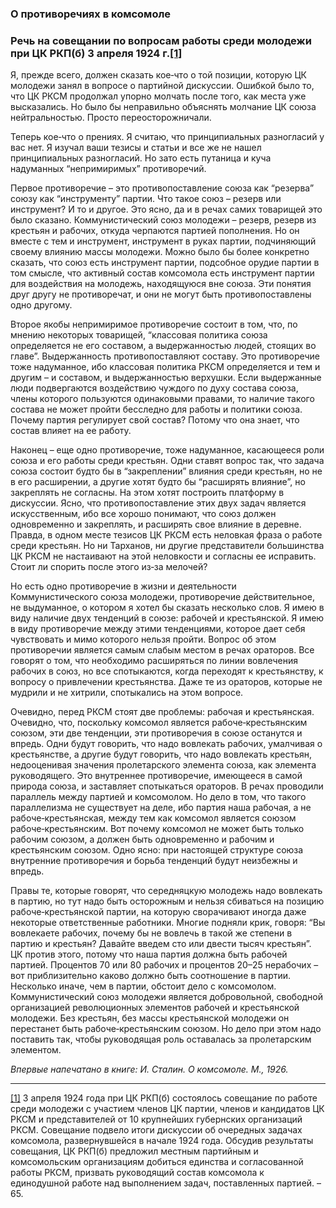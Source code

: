 ### О противоречиях в комсомоле
### Речь на совещании по вопросам работы среди молодежи при ЦК РКП(б) 3 апреля 1924 г.[**[1]**](#_ftn1)

Я, прежде всего, должен сказать кое‑что о той позиции, которую ЦК молодежи занял в вопросе о партийной дискуссии. Ошибкой было то, что ЦК РКСМ продолжал упорно молчать после того, как места уже высказались. Но было бы неправильно объяснять молчание ЦК союза нейтральностью. Просто переосторожничали.

Теперь кое‑что о прениях. Я считаю, что принципиальных разногласий у вас нет. Я изучал ваши тезисы и статьи и все же не нашел принципиальных разногласий. Но зато есть путаница и куча надуманных “непримиримых” противоречий.

Первое противоречие – это противопоставление союза как “резерва” союзу как “инструменту” партии. Что такое союз – резерв или инструмент? И то и другое. Это ясно, да и в речах самих товарищей это было сказано. Коммунистический союз молодежи – резерв, резерв из крестьян и рабочих, откуда черпаются партией пополнения. Но он вместе с тем и инструмент, инструмент в руках партии, подчиняющий своему влиянию массы молодежи. Можно было бы более конкретно сказать, что союз есть инструмент партии, подсобное орудие партии в том смысле, что активный состав комсомола есть инструмент партии для воздействия на молодежь, находящуюся вне союза. Эти понятия друг другу не противоречат, и они не могут быть противопоставлены одно другому.

Второе якобы непримиримое противоречие состоит в том, что, по мнению некоторых товарищей, “классовая политика союза определяется не его составом, а выдержанностью людей, стоящих во главе”. Выдержанность противопоставляют составу. Это противоречие тоже надуманное, ибо классовая политика РКСМ определяется и тем и другим – и составом, и выдержанностью верхушки. Если выдержанные люди подвергаются воздействию чуждого по духу состава союза, члены которого пользуются одинаковыми правами, то наличие такого состава не может пройти бесследно для работы и политики союза. Почему партия регулирует свой состав? Потому что она знает, что состав влияет на ее работу.

Наконец – еще одно противоречие, тоже надуманное, касающееся роли союза и его работы среди крестьян. Одни ставят вопрос так, что задача союза состоит будто бы в “закреплении” влияния среди крестьян, но не в его расширении, а другие хотят будто бы “расширять влияние”, но закреплять не согласны. На этом хотят построить платформу в дискуссии. Ясно, что противопоставление этих двух задач является искусственным, ибо все хорошо понимают, что союз должен одновременно и закреплять, и расширять свое влияние в деревне. Правда, в одном месте тезисов ЦК РКСМ есть неловкая фраза о работе среди крестьян. Но ни Тарханов, ни другие представители большинства ЦК РКСМ не настаивают на этой неловкости и согласны ее исправить. Стоит ли спорить после этого из‑за мелочей?

Но есть одно противоречие в жизни и деятельности Коммунистического союза молодежи, противоречие действительное, не выдуманное, о котором я хотел бы сказать несколько слов. Я имею в виду наличие двух тенденций в союзе: рабочей и крестьянской. Я имею в виду противоречие между этими тенденциями, которое дает себя чувствовать и мимо которого нельзя пройти. Вопрос об этом противоречии является самым слабым местом в речах ораторов. Все говорят о том, что необходимо расширяться по линии вовлечения рабочих в союз, но все спотыкаются, когда переходят к крестьянству, к вопросу о привлечении крестьянства. Даже те из ораторов, которые не мудрили и не хитрили, спотыкались на этом вопросе.

Очевидно, перед РКСМ стоят две проблемы: рабочая и крестьянская. Очевидно, что, поскольку комсомол является рабоче‑крестьянским союзом, эти две тенденции, эти противоречия в союзе останутся и впредь. Одни будут говорить, что надо вовлекать рабочих, умалчивая о крестьянстве, а другие будут говорить, что надо вовлекать крестьян, недооценивая значения пролетарского элемента союза, как элемента руководящего. Это внутреннее противоречие, имеющееся в самой природа союза, и заставляет спотыкаться ораторов. В речах проводили параллель между партией и комсомолом. Но дело в том, что такого параллелизма не существует на деле, ибо партия наша рабочая, а не рабоче‑крестьянская, между тем как комсомол является союзом рабоче‑крестьянским. Вот почему комсомол не может быть только рабочим союзом, а должен быть одновременно и рабочим и крестьянским союзом. Одно ясно: при настоящей структуре союза внутренние противоречия и борьба тенденций будут неизбежны и впредь.

Правы те, которые говорят, что середняцкую молодежь надо вовлекать в партию, но тут надо быть осторожным и нельзя сбиваться на позицию рабоче‑крестьянской партии, на которую сворачивают иногда даже некоторые ответственные работники. Многие подняли крик, говоря: “Вы вовлекаете рабочих, почему бы не вовлечь в такой же степени в партию и крестьян? Давайте введем сто или двести тысяч крестьян”. ЦК против этого, потому что наша партия должна быть рабочей партией. Процентов 70 или 80 рабочих и процентов 20–25 нерабочих – вот приблизительно каково должно быть соотношение в партии. Несколько иначе, чем в партии, обстоит дело с комсомолом. Коммунистический союз молодежи является добровольной, свободной организацией революционных элементов рабочей и крестьянской молодежи. Без крестьян, без массы крестьянской молодежи он перестанет быть рабоче‑крестьянским союзом. Но дело при этом надо поставить так, чтобы руководящая роль оставалась за пролетарским элементом.

_Впервые напечатано в книге: И. Сталин. О комсомоле. М., 1926._

  

---

[[1]](#_ftnref1) 3 апреля 1924 года при ЦК РКП(б) состоялось совещание по работе среди молодежи с участием членов ЦК партии, членов и кандидатов ЦК РКСМ и представителей от 10 крупнейших губернских организаций РКСМ. Совещание подвело итоги дискуссии об очередных задачах комсомола, развернувшейся в начале 1924 года. Обсудив результаты совещания, ЦК РКП(б) предложил местным партийным и комсомольским организациям добиться единства и согласованной работы РКСМ, призвать руководящий состав комсомола к единодушной работе над выполнением задач, поставленных партией. – 65.